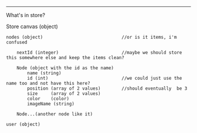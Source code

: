 -----------------------------------
What's in store?

Store
    canvas (object)

    nodes (object)                              //or is it items, i'm confused
        
        nextId (integer)                        //maybe we should store this somewhere else and keep the items clean?
        
        Node (object with the id as the name)    
            name (string)
            id (int)                            //we could just use the name too and not have this here?
            position (array of 2 values)        //should eventually  be 3
            size     (array of 2 values)
            color    (color)
            imageName (string)
        
        Node...(another node like it)
        
    user (object)
